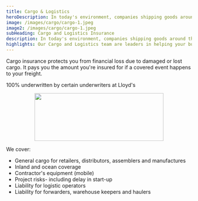 ```yaml
---
title: Cargo & Logistics
heroDescription: In today's environment, companies shipping goods around the world are facing large risk management challenges.
image: /images/cargo/cargo-1.jpeg
image2: /images/cargo/cargo-1.jpeg
subHeading: Cargo and Logistics Insurance
description: In today's environment, companies shipping goods around the world are facing large risk management challenges. Our Cargo and Logistics team are leaders in helping your business avoid business disruptions and recover from costly perils.
highlights: Our Cargo and Logistics team are leaders in helping your business avoid business disruptions and recover from costly perils.
---
```

<!-- Markdown generator - https://jaspervdj.be/lorem-markdownum/ -->

Cargo insurance protects you from financial loss due to damaged or lost cargo. It pays you the amount you're insured for if a covered event happens to your freight.

100% underwritten by certain underwriters at Lloyd's

<img src="/images/Coverholder at Lloyds_black_rgb.png" width="350" height="130" style="display: block; margin: auto;" />

We cover:
- General cargo for retailers, distributors, assemblers and manufactures
-  Inland and ocean coverage
- Contractor's equipment (mobile)
- Project risks- including delay in start-up
- Liability for logistic operators
- Liability for forwarders, warehouse keepers and haulers
